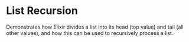 # List Recursion

Demonstrates how Elixir divides a list into its head (top value) and tail (all other values),
and how this can be used to recursively process a list.
